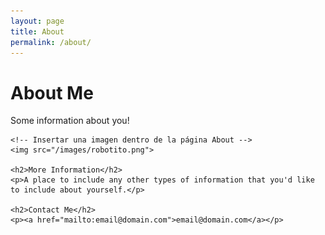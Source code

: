 ```yaml
---
layout: page
title: About
permalink: /about/
---
```


<div class="page-about">
    <h1>About Me</h1>
    <p>Some information about you!</p>

    <!-- Insertar una imagen dentro de la página About -->
    <img src="/images/robotito.png">

    <h2>More Information</h2>
    <p>A place to include any other types of information that you'd like to include about yourself.</p>

    <h2>Contact Me</h2>
    <p><a href="mailto:email@domain.com">email@domain.com</a></p>
</div>
